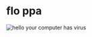 # flo ppa
![hello your computer has virus](https://cdn.discordapp.com/attachments/828349561063604254/836189896259141632/mp4.gif)

